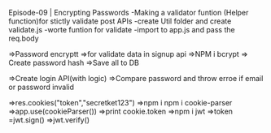 Episode-09 | Encrypting Passwords
-Making a validator funtion (Helper function)for stictly validate post APIs 
-create Util folder and create validate.js 
-worte funtion for validate 
-import to app.js and pass the req.body

=>Password encryptt
=>for validate data in signup api
=>NPM i bcrypt 
=> Create password hash
=>Save all to DB

=>Create login API(with logic)
=>Compare password and throw erroe if email or password invalid

=>res.cookies("token","secretket123")
=>npm i npm i cookie-parser
=>app.use(cookieParser())
=>print cookie.token
=>npm i jwt
=>token =jwt.sign()
=>jwt.verify() 